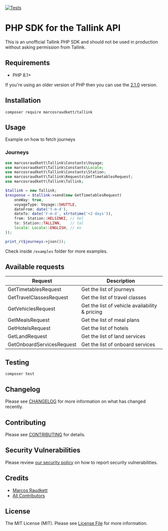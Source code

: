 [![Tests](https://github.com/marcosraudkett/tallink/actions/workflows/run-tests.yml/badge.svg)](https://github.com/marcosraudkett/tallink/actions/workflows/run-tests.yml)

# PHP SDK for the Tallink API

This is an unofficial Tallink PHP SDK and should not be used in production without asking permission from Tallink.

## Requirements

- PHP 8.1+

If you're using an older version of PHP then you can use the [2.1.0](https://github.com/marcosraudkett/tallink/releases/tag/2.1.0) version.

## Installation

```
composer require marcosraudkett/tallink
```
## Usage 

Example on how to fetch journeys
### Journeys
```php
use marcosraudkett\Tallink\Constants\Voyage;
use marcosraudkett\Tallink\Constants\Locale;
use marcosraudkett\Tallink\Constants\Station;
use marcosraudkett\Tallink\Requests\GetTimetablesRequest;
use marcosraudkett\Tallink\Tallink;

$tallink = new Tallink;
$response = $tallink->send(new GetTimetablesRequest(
    oneWay: true,
    voyageType: Voyage::SHUTTLE,
    dateFrom: date('Y-m-d'),
    dateTo: date('Y-m-d', strtotime('+2 days')),
    from: Station::HELSINKI, // hel
    to: Station::TALLINN,    // tal
    locale: Locale::ENGLISH, // en
));

print_r($journeys->json()); 
```

Check inside `/examples` folder for more examples.

## Available requests

| Request | Description |
| - | - | 
| GetTimetablesRequest | Get the list of journeys | 
| GetTravelClassesRequest | Get the list of travel classes | 
| GetVehiclesRequest | Get the list of vehicle availability & pricing | 
| GetMealsRequest | Get the list of meal plans | 
| GetHotelsRequest | Get the list of hotels | 
| GetLandRequest | Get the list of land services | 
| GetOnboardServicesRequest | Get the list of onboard services | 


## Testing

```
composer test
```

## Changelog

Please see [CHANGELOG](CHANGELOG.md) for more information on what has changed recently.

## Contributing

Please see [CONTRIBUTING](https://github.com/marcosraudkett/tallink/.github/blob/main/CONTRIBUTING.md) for details.

## Security Vulnerabilities

Please review [our security policy](../../security/policy) on how to report security vulnerabilities.

## Credits

- [Marcos Raudkett](https://github.com/marcosraudkett)
- [All Contributors](../../contributors)

## License

The MIT License (MIT). Please see [License File](LICENSE.md) for more information.
